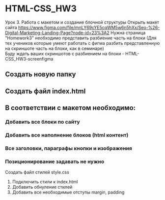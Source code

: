 # HTML-CSS_HW3
Урок 3. Работа с макетом и создание блочной структуры
Открыть макет сайта https://www.figma.com/file/mnLY69cYE5cqWM5w6n5hXx/Seo-%26-Digital-Marketing-Landing-Page?node-id=23%3A2 Нужна страница "Homework3"
необходимо представить разбиение часть на блоки (Для тех учеников которые умеют работать с фигма разбить представленную на скриншоте часть на блоки, как в семинаре) <br> 
Буду ждать ваших скриншотов с разбиением на блоки - HTML-CSS_HW3-screenfigma
## Создать новую папку
## Создать файл index.html
## В соответствии с макетом необходимо:
### Добавить все блоки по сайту
### Добавить все наполнение блоков (html контент)
### Все заголовки, параграфы кнопки и изображения
### Позиционирование задавать не нужно

Создать файл стилей style.css
1. Подключить стили к index.html
2. Добавить обнуление стилей
3. Добавить все необходимые отступы margin, padding
